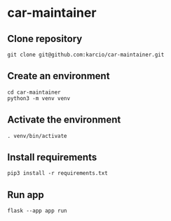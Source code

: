 # car-maintainer


## Clone repository
```
git clone git@github.com:karcio/car-maintainer.git
```

## Create an environment
```
cd car-maintainer
python3 -m venv venv
```

## Activate the environment
```
. venv/bin/activate
```

## Install requirements
```
pip3 install -r requirements.txt
```

## Run app
```
flask --app app run
```